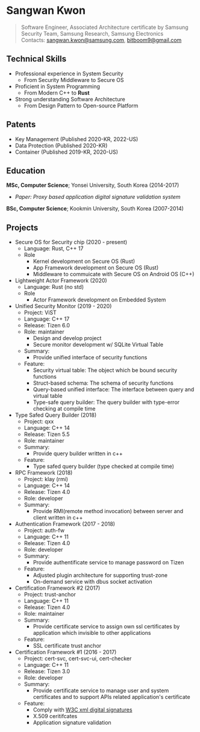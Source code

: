 # Sangwan Kwon
> Software Engineer, Associated Architecture certificate by Samsung  
> Security Team, Samsung Research, Samsung Electronics  
> Contacts: sangwan.kwon@samsung.com, bitboom9@gmail.com  

## Technical Skills
- Professional experience in System Security
  - From Security Middleware to Secure OS
- Proficient in System Programming
  - From Modern C++ to **Rust**
- Strong understanding Software Architecture
  - From Design Pattern to Open-source Platform

## Patents
- Key Management (Published 2020-KR, 2022-US)
- Data Protection (Published 2020-KR)
- Container (Published 2019-KR, 2020-US)

## Education
**MSc, Computer Science**; Yonsei University, South Korea (2014-2017)
- *Paper: Proxy based application digital signature validation system*  

**BSc, Computer Science**; Kookmin University, South Korea (2007-2014)

## Projects
- Secure OS for Security chip (2020 - present)
  - Language: Rust, C++ 17
  - Role
    - Kernel development on Secure OS (Rust)
    - App Framework development on Secure OS (Rust)
    - Middleware to commuicate with Secure OS on Android OS (C++)
- Lightweight Actor Framework (2020)
  - Language: Rust (no std)
  - Role
    - Actor Framework development on Embedded System
- Unified Security Monitor (2019 - 2020)
  - Project: ViST
  - Language: C++ 17
  - Release: Tizen 6.0
  - Role: maintainer
    - Design and develop project
    - Secure monitor development w/ SQLite Virtual Table
  - Summary:
      - Provide unified interface of security functions
  - Feature:
      - Security virtual table: The object which be bound security functions
      - Struct-based schema: The schema of security functions
      - Query-based unified interface: The interface between query and virtual table
      - Type-safe query builder: The query builder with type-error checking at compile time
- Type Safed Query Builder (2018)
  - Project: qxx
  - Language: C++ 14
  - Release: Tizen 5.5
  - Role: maintainer
  - Summary:
      - Provide query builder written in c++
  - Feature:
      - Type safed query builder (type checked at compile time)
- RPC Framework (2018)
  - Project: klay (rmi)
  - Language: C++ 14
  - Release: Tizen 4.0
  - Role: developer
  - Summary:
      - Provide RMI(remote method invocation) between server and client written in c++
- Authentication Framework (2017 - 2018)
   - Project: auth-fw
   - Language: C++ 11
   - Release: Tizen 4.0
   - Role: developer
   - Summary:
      - Provide authentificate service to manage password on Tizen
   - Feature:
      - Adjusted plugin architecture for supporting trust-zone
      - On-demand service with dbus socket activation
- Certification Framework #2 (2017)
   - Project: trust-anchor
   - Language: C++ 11
   - Release: Tizen 4.0
   - Role: maintainer
   - Summary:
      - Provide certificate service to assign own ssl certificates by application which invisible to other applications
   - Feature:
      - SSL certificate trust anchor
- Certification Framework #1 (2016 - 2017)
   - Project: cert-svc, cert-svc-ui, cert-checker
   - Language: C++ 11
   - Release: Tizen 3.0
   - Role: developer
   - Summary:
      - Provide certificate service to manage user and system certificates and to support APIs related application's certificate
   - Feature:
      - Comply with [W3C xml digital signatures](https://www.w3.org/TR/widgets-digsig/)
      - X.509 ceritifcates
      - Application signature validation
